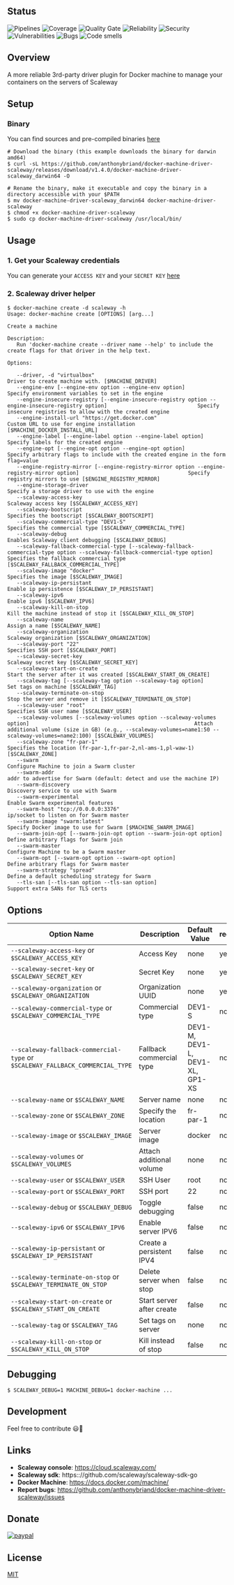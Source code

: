 ## Status

![Pipelines](https://badges.acidspike.fr/badge/60/pipeline)
![Coverage](https://badges.acidspike.fr/badge/60/coverage)
![Quality Gate](https://badges.acidspike.fr/badge/60/alert)
![Reliability](https://badges.acidspike.fr/badge/60/reliability)
![Security](https://badges.acidspike.fr/badge/60/security)
![Vulnerabilities](https://badges.acidspike.fr/badge/60/vulnerability)
![Bugs](https://badges.acidspike.fr/badge/60/bug)
![Code smells](https://badges.acidspike.fr/badge/60/code_smell)

## Overview

A more reliable 3rd-party driver plugin for Docker machine to manage your containers on the servers of Scaleway

## Setup

### Binary

You can find sources and pre-compiled binaries [here](https://github.com/anthonybriand/docker-machine-driver-scaleway/releases/latest)

```shell
# Download the binary (this example downloads the binary for darwin amd64)
$ curl -sL https://github.com/anthonybriand/docker-machine-driver-scaleway/releases/download/v1.4.0/docker-machine-driver-scaleway_darwin64 -O

# Rename the binary, make it executable and copy the binary in a directory accessible with your $PATH
$ mv docker-machine-driver-scaleway_darwin64 docker-machine-driver-scaleway
$ chmod +x docker-machine-driver-scaleway
$ sudo cp docker-machine-driver-scaleway /usr/local/bin/
```

## Usage

### 1. Get your Scaleway credentials

You can generate your `ACCESS KEY` and your `SECRET KEY` [here](https://console.scaleway.com/project/credentials)

### 2. Scaleway driver helper
```console
$ docker-machine create -d scaleway -h
Usage: docker-machine create [OPTIONS] [arg...]

Create a machine

Description:
   Run 'docker-machine create --driver name --help' to include the create flags for that driver in the help text.

Options:
   
   --driver, -d "virtualbox"                                                                                                    Driver to create machine with. [$MACHINE_DRIVER]
   --engine-env [--engine-env option --engine-env option]                                                                       Specify environment variables to set in the engine
   --engine-insecure-registry [--engine-insecure-registry option --engine-insecure-registry option]                             Specify insecure registries to allow with the created engine
   --engine-install-url "https://get.docker.com"                                                                                Custom URL to use for engine installation [$MACHINE_DOCKER_INSTALL_URL]
   --engine-label [--engine-label option --engine-label option]                                                                 Specify labels for the created engine
   --engine-opt [--engine-opt option --engine-opt option]                                                                       Specify arbitrary flags to include with the created engine in the form flag=value
   --engine-registry-mirror [--engine-registry-mirror option --engine-registry-mirror option]                                   Specify registry mirrors to use [$ENGINE_REGISTRY_MIRROR]
   --engine-storage-driver                                                                                                      Specify a storage driver to use with the engine
   --scaleway-access-key                                                                                                        Scaleway access key [$SCALEWAY_ACCESS_KEY]
   --scaleway-bootscript                                                                                                        Specifies the bootscript [$SCALEWAY_BOOTSCRIPT]
   --scaleway-commercial-type "DEV1-S"                                                                                          Specifies the commercial type [$SCALEWAY_COMMERCIAL_TYPE]
   --scaleway-debug                                                                                                             Enables Scaleway client debugging [$SCALEWAY_DEBUG]
   --scaleway-fallback-commercial-type [--scaleway-fallback-commercial-type option --scaleway-fallback-commercial-type option]  Specifies the fallback commercial type [$SCALEWAY_FALLBACK_COMMERCIAL_TYPE]
   --scaleway-image "docker"                                                                                                    Specifies the image [$SCALEWAY_IMAGE]
   --scaleway-ip-persistant                                                                                                     Enable ip persistence [$SCALEWAY_IP_PERSISTANT]
   --scaleway-ipv6                                                                                                              Enable ipv6 [$SCALEWAY_IPV6]
   --scaleway-kill-on-stop                                                                                                      Kill the machine instead of stop it [$SCALEWAY_KILL_ON_STOP]
   --scaleway-name                                                                                                              Assign a name [$SCALEWAY_NAME]
   --scaleway-organization                                                                                                      Scaleway organization [$SCALEWAY_ORGANIZATION]
   --scaleway-port "22"                                                                                                         Specifies SSH port [$SCALEWAY_PORT]
   --scaleway-secret-key                                                                                                        Scaleway secret key [$SCALEWAY_SECRET_KEY]
   --scaleway-start-on-create                                                                                                   Start the server after it was created [$SCALEWAY_START_ON_CREATE]
   --scaleway-tag [--scaleway-tag option --scaleway-tag option]                                                                 Set tags on machine [$SCALEWAY_TAG]
   --scaleway-terminate-on-stop                                                                                                 Stop the server and remove it [$SCALEWAY_TERMINATE_ON_STOP]
   --scaleway-user "root"                                                                                                       Specifies SSH user name [$SCALEWAY_USER]
   --scaleway-volumes [--scaleway-volumes option --scaleway-volumes option]                                                     Attach additional volume (size in GB) (e.g., --scaleway-volumes=name1:50 --scaleway-volumes=name2:100) [$SCALEWAY_VOLUMES]
   --scaleway-zone "fr-par-1"                                                                                                   Specifies the location (fr-par-1,fr-par-2,nl-ams-1,pl-waw-1) [$SCALEWAY_ZONE]
   --swarm                                                                                                                      Configure Machine to join a Swarm cluster
   --swarm-addr                                                                                                                 addr to advertise for Swarm (default: detect and use the machine IP)
   --swarm-discovery                                                                                                            Discovery service to use with Swarm
   --swarm-experimental                                                                                                         Enable Swarm experimental features
   --swarm-host "tcp://0.0.0.0:3376"                                                                                            ip/socket to listen on for Swarm master
   --swarm-image "swarm:latest"                                                                                                 Specify Docker image to use for Swarm [$MACHINE_SWARM_IMAGE]
   --swarm-join-opt [--swarm-join-opt option --swarm-join-opt option]                                                           Define arbitrary flags for Swarm join
   --swarm-master                                                                                                               Configure Machine to be a Swarm master
   --swarm-opt [--swarm-opt option --swarm-opt option]                                                                          Define arbitrary flags for Swarm master
   --swarm-strategy "spread"                                                                                                    Define a default scheduling strategy for Swarm
   --tls-san [--tls-san option --tls-san option]                                                                                Support extra SANs for TLS certs
```

## Options

|Option Name                                                                       |Description              |Default Value                     |required|
|----------------------------------------------------------------------------------|-------------------------|----------------------------------|--------|
|``--scaleway-access-key`` or ``$SCALEWAY_ACCESS_KEY``                             |Access Key               |none                              |yes     |
|``--scaleway-secret-key`` or ``$SCALEWAY_SECRET_KEY``                             |Secret Key               |none                              |yes     |
|``--scaleway-organization`` or ``$SCALEWAY_ORGANIZATION``                         |Organization UUID        |none                              |yes     |
|``--scaleway-commercial-type`` or ``$SCALEWAY_COMMERCIAL_TYPE``                   |Commercial type          |DEV1-S                            |no      |
|``--scaleway-fallback-commercial-type`` or ``$SCALEWAY_FALLBACK_COMMERCIAL_TYPE`` |Fallback commercial type |DEV1-M, DEV1-L, DEV1-XL, GP1-XS   |no      |
|``--scaleway-name`` or ``$SCALEWAY_NAME``                                         |Server name              |none                              |no      |
|``--scaleway-zone`` or ``$SCALEWAY_ZONE``                                         |Specify the location     |fr-par-1                          |no      |
|``--scaleway-image`` or ``$SCALEWAY_IMAGE``                                       |Server image             |docker                            |no      |
|``--scaleway-volumes`` or ``$SCALEWAY_VOLUMES``                                   |Attach additional volume |none                              |no      |
|``--scaleway-user`` or ``$SCALEWAY_USER``                                         |SSH User                 |root                              |no      |
|``--scaleway-port`` or ``$SCALEWAY_PORT``                                         |SSH port                 |22                                |no      |
|``--scaleway-debug`` or ``$SCALEWAY_DEBUG``                                       |Toggle debugging         |false                             |no      |
|``--scaleway-ipv6`` or ``$SCALEWAY_IPV6``                                         |Enable server IPV6       |false                             |no      |
|``--scaleway-ip-persistant`` or ``$SCALEWAY_IP_PERSISTANT``                       |Create a persistent IPV4 |false                             |no      |
|``--scaleway-terminate-on-stop`` or ``$SCALEWAY_TERMINATE_ON_STOP``               |Delete server when stop  |false                             |no      |
|``--scaleway-start-on-create`` or ``$SCALEWAY_START_ON_CREATE``                   |Start server after create|false                             |no      |
|``--scaleway-tag`` or ``$SCALEWAY_TAG``                                           |Set tags on server       |none                              |no      |
|``--scaleway-kill-on-stop`` or ``$SCALEWAY_KILL_ON_STOP``                         |Kill instead of stop     |false                             |no      |

## Debugging

```console
$ SCALEWAY_DEBUG=1 MACHINE_DEBUG=1 docker-machine ...
```

## Development

Feel free to contribute :smiley::beers:

## Links

- **Scaleway console**: https://cloud.scaleway.com/
- **Scaleway sdk**: https:://github.com/scaleway/scaleway-sdk-go
- **Docker Machine**: https://docs.docker.com/machine/
- **Report bugs**: https://github.com/anthonybriand/docker-machine-driver-scaleway/issues

## Donate

[![paypal](https://www.paypalobjects.com/en_US/i/btn/btn_donate_SM.gif)](https://www.paypal.com/cgi-bin/webscr?cmd=_s-xclick&hosted_button_id=W5FA7MHSQLH28)

## License

[MIT](https://github.com/anthonybriand/docker-machine-driver-scaleway/blob/master/LICENSE)